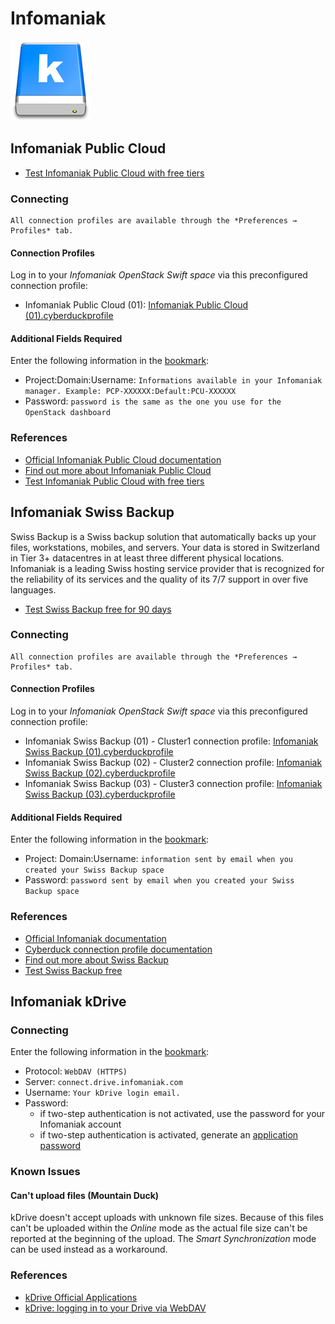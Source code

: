 Infomaniak
====

![Infomaniak Drive Icon](_images/blue-128.png)

## Infomaniak Public Cloud

- [Test Infomaniak Public Cloud with free tiers](https://www.infomaniak.com/en/hosting/public-cloud)

### Connecting

```{Note}
All connection profiles are available through the *Preferences → Profiles* tab.
```

#### Connection Profiles

Log in to your *Infomaniak OpenStack Swift space* via this preconfigured connection profile:

- Infomaniak Public Cloud (01): [Infomaniak Public Cloud (01).cyberduckprofile](https://raw.githubusercontent.com/iterate-ch/cyberduck/master/profiles/Infomaniak%20Public%20Cloud%20(01).cyberduckprofile)

#### Additional Fields Required

Enter the following information in the [bookmark](../../cyberduck/bookmarks.md):

- Project:Domain:Username: `Informations available in your Infomaniak manager. Example: PCP-XXXXXX:Default:PCU-XXXXXX`
- Password: `password is the same as the one you use for the OpenStack dashboard`

### References
- [Official Infomaniak Public Cloud documentation](https://docs.infomaniak.cloud)
- [Find out more about Infomaniak Public Cloud](https://www.infomaniak.com/en/hosting/public-cloud)
- [Test Infomaniak Public Cloud with free tiers](https://www.infomaniak.com/en/hosting/public-cloud)

## Infomaniak Swiss Backup

Swiss Backup is a Swiss backup solution that automatically backs up your files, workstations, mobiles, and servers. Your data is stored in Switzerland in Tier 3+ datacentres in at least three different physical locations. Infomaniak is a leading Swiss hosting service provider that is recognized for the reliability of its services and the quality of its 7/7 support in over five languages.

- [Test Swiss Backup free for 90 days](https://www.infomaniak.com/en/swiss-backup)

### Connecting

```{Note}
All connection profiles are available through the *Preferences → Profiles* tab.
```

#### Connection Profiles

Log in to your *Infomaniak OpenStack Swift space* via this preconfigured connection profile:

- Infomaniak Swiss Backup (01) - Cluster1 connection profile: [Infomaniak Swiss Backup (01).cyberduckprofile](https://github.com/iterate-ch/cyberduck/raw/master/profiles/Infomaniak%20Swiss%20Backup%20(01).cyberduckprofile)
- Infomaniak Swiss Backup (02) - Cluster2 connection profile: [Infomaniak Swiss Backup (02).cyberduckprofile](https://github.com/iterate-ch/cyberduck/raw/master/profiles/Infomaniak%20Swiss%20Backup%20(02).cyberduckprofile)
- Infomaniak Swiss Backup (03) - Cluster3 connection profile: [Infomaniak Swiss Backup (03).cyberduckprofile](https://github.com/iterate-ch/cyberduck/raw/master/profiles/Infomaniak%20Swiss%20Backup%20(03).cyberduckprofile)

#### Additional Fields Required

Enter the following information in the [bookmark](../../cyberduck/bookmarks.md):

- Project: Domain:Username: `information sent by email when you created your Swiss Backup space`
- Password: `password sent by email when you created your Swiss Backup space`

### References
- [Official Infomaniak documentation](https://www.infomaniak.com/en/support/faq/2284/startup-guide-swiss-backup)
- [Cyberduck connection profile documentation](https://www.infomaniak.com/en/support/faq/2282/swiss-backup-backing-up-files-with-cyberduck)
- [Find out more about Swiss Backup](https://www.infomaniak.com/en/swiss-backup)
- [Test Swiss Backup free](https://www.infomaniak.com/en/swiss-backup)

## Infomaniak kDrive

### Connecting

Enter the following information in the [bookmark](../../cyberduck/bookmarks.md):

- Protocol: `WebDAV (HTTPS)`
- Server: `connect.drive.infomaniak.com`
- Username: `Your kDrive login email.`
- Password:
	- if two-step authentication is not activated, use the password for your Infomaniak account
	- if two-step authentication is activated, generate an [application password](https://manager.infomaniak.com/v3/profile/application-password)

### Known Issues

#### Can't upload files (Mountain Duck)

kDrive doesn't accept uploads with unknown file sizes. Because of this files can't be uploaded within the *Online* mode as the actual file size can't be reported at the beginning of the upload. The *Smart Synchronization* mode can be used instead as a workaround.

### References

- [kDrive Official Applications](https://www.infomaniak.com/en/apps/download-kdrive)
- [kDrive: logging in to your Drive via WebDAV](https://www.infomaniak.com/en/support/faq/2409/kdrive-logging-in-to-your-drive-via-webdav)
